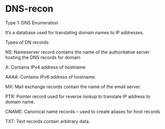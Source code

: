 # DNS-recon

Type 1: DNS Enumeration

It’s a database used for translating domain names to IP addresses.



Types of DN records

NS: Nameserver record contains the name of the authoritative server hosting the DNS records for domain

A: Contains IPv4 address of hostname

AAAA: Contains IPv6 address of hostname.

MX: Mail exchange records contain the name of the email server.

PTR: Pointer record used for reverse lookup to translate IP address to domain name.

CNAME: Canonical name records – used to create aliases for host records

TXT: Text records contain arbitrary data. 
